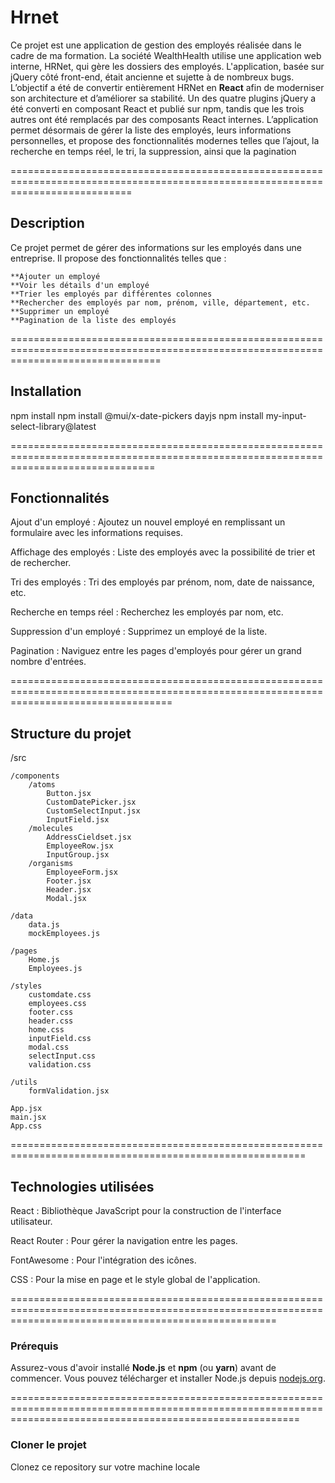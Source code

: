 # Hrnet

Ce projet est une application de gestion des employés réalisée dans le cadre de ma formation. La société WealthHealth utilise une application web interne, HRNet, qui gère les dossiers des employés. L'application, basée sur jQuery côté front-end, était ancienne et sujette à de nombreux bugs. L’objectif a été de convertir entièrement HRNet en **React** afin de moderniser son architecture et d’améliorer sa stabilité. Un des quatre plugins jQuery a été converti en composant React et publié sur npm, tandis que les trois autres ont été remplacés par des composants React internes. L’application permet désormais de gérer la liste des employés, leurs informations personnelles, et propose des fonctionnalités modernes telles que l’ajout, la recherche en temps réel, le tri, la suppression, ainsi que la pagination

=================================================================================================================================

## Description

Ce projet permet de gérer des informations sur les employés dans une entreprise. Il propose des fonctionnalités telles que :

    **Ajouter un employé
    **Voir les détails d'un employé
    **Trier les employés par différentes colonnes
    **Rechercher des employés par nom, prénom, ville, département, etc.
    **Supprimer un employé
    **Pagination de la liste des employés

======================================================================================================================================

## Installation

npm install
npm install @mui/x-date-pickers dayjs
npm install my-input-select-library@latest

=====================================================================================================================================

## Fonctionnalités

Ajout d'un employé : Ajoutez un nouvel employé en remplissant un formulaire avec les informations requises.

Affichage des employés : Liste des employés avec la possibilité de trier et de rechercher.

Tri des employés : Tri des employés par prénom, nom, date de naissance, etc.

Recherche en temps réel : Recherchez les employés par nom, etc.

Suppression d'un employé : Supprimez un employé de la liste.

Pagination : Naviguez entre les pages d'employés pour gérer un grand nombre d'entrées.

========================================================================================================================================

## Structure du projet

/src

    /components
        /atoms
            Button.jsx
            CustomDatePicker.jsx
            CustomSelectInput.jsx
            InputField.jsx
        /molecules
            AddressCieldset.jsx
            EmployeeRow.jsx
            InputGroup.jsx
        /organisms
            EmployeeForm.jsx
            Footer.jsx
            Header.jsx
            Modal.jsx

    /data
        data.js
        mockEmployees.js

    /pages
        Home.js
        Employees.js

    /styles
        customdate.css
        employees.css
        footer.css
        header.css
        home.css
        inputField.css
        modal.css
        selectInput.css
        validation.css

    /utils
        formValidation.jsx

    App.jsx
    main.jsx
    App.css

=========================================================================================================

## Technologies utilisées

React : Bibliothèque JavaScript pour la construction de l'interface utilisateur.

React Router : Pour gérer la navigation entre les pages.

FontAwesome : Pour l'intégration des icônes.

CSS : Pour la mise en page et le style global de l'application.

==========================================================================================================================================================

### Prérequis

Assurez-vous d'avoir installé **Node.js** et **npm** (ou **yarn**) avant de commencer. Vous pouvez télécharger et installer Node.js depuis [nodejs.org](https://nodejs.org/).

==============================================================================================================================================================

### Cloner le projet

Clonez ce repository sur votre machine locale
